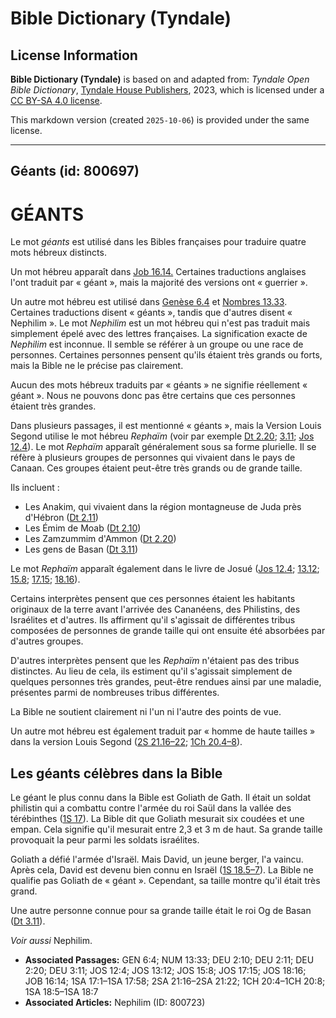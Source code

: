 # Bible Dictionary (Tyndale)

## License Information

**Bible Dictionary (Tyndale)** is based on and adapted from: _Tyndale Open Bible Dictionary_, [Tyndale House Publishers](https://tyndaleopenresources.com/), 2023, which is licensed under a [CC BY-SA 4.0 license](https://creativecommons.org/licenses/by-sa/4.0/legalcode.en).

This markdown version (created `2025-10-06`) is provided under the same license.



--------------------------------

## Géants (id: 800697)

GÉANTS
======

Le mot *géants* est utilisé dans les Bibles françaises pour traduire quatre mots hébreux distincts.

Un mot hébreu apparaît dans [Job 16\.14\.](https://ref.ly/Job16:14) Certaines traductions anglaises l'ont traduit par « géant », mais la majorité des versions ont « guerrier ».

Un autre mot hébreu est utilisé dans [Genèse 6\.4](https://ref.ly/Gen6:4) et [Nombres 13\.33](https://ref.ly/Num13:33). Certaines traductions disent « géants », tandis que d'autres disent « Nephilim ». Le mot *Nephilim* est un mot hébreu qui n'est pas traduit mais simplement épelé avec des lettres françaises. La signification exacte de *Nephilim* est inconnue. Il semble se référer à un groupe ou une race de personnes. Certaines personnes pensent qu'ils étaient très grands ou forts, mais la Bible ne le précise pas clairement.

Aucun des mots hébreux traduits par « géants » ne signifie réellement « géant ». Nous ne pouvons donc pas être certains que ces personnes étaient très grandes.

Dans plusieurs passages, il est mentionné « géants », mais la Version Louis Segond utilise le mot hébreu *Rephaïm* (voir par exemple [Dt 2\.20](https://ref.ly/Deut2:20); [3\.11](https://ref.ly/Deut3:11); [Jos 12\.4](https://ref.ly/Josh12:4)). Le mot *Rephaïm* apparaît généralement sous sa forme plurielle. Il se réfère à plusieurs groupes de personnes qui vivaient dans le pays de Canaan. Ces groupes étaient peut\-être très grands ou de grande taille.

Ils incluent :

* Les Anakim, qui vivaient dans la région montagneuse de Juda près d'Hébron ([Dt 2\.11](https://ref.ly/Deut2:11))
* Les Émim de Moab ([Dt 2\.10](https://ref.ly/Deut2:10))
* Les Zamzummim d'Ammon ([Dt 2\.20](https://ref.ly/Deut2:20))
* Les gens de Basan ([Dt 3\.11](https://ref.ly/Deut3:11))

Le mot *Rephaïm* apparaît également dans le livre de Josué ([Jos 12\.4](https://ref.ly/Josh12:4); [13\.12](https://ref.ly/Josh13:12); [15\.8](https://ref.ly/Josh15:8); [17\.15](https://ref.ly/Josh17:15); [18\.16](https://ref.ly/Josh18:16)).

Certains interprètes pensent que ces personnes étaient les habitants originaux de la terre avant l'arrivée des Cananéens, des Philistins, des Israélites et d'autres. Ils affirment qu'il s'agissait de différentes tribus composées de personnes de grande taille qui ont ensuite été absorbées par d'autres groupes.

D'autres interprètes pensent que les *Rephaïm* n'étaient pas des tribus distinctes. Au lieu de cela, ils estiment qu'il s'agissait simplement de quelques personnes très grandes, peut\-être rendues ainsi par une maladie, présentes parmi de nombreuses tribus différentes.

La Bible ne soutient clairement ni l'un ni l'autre des points de vue.

Un autre mot hébreu est également traduit par « homme de haute tailles » dans la version Louis Segond ([2S 21\.16–22](https://ref.ly/2Sam21:16-2Sam21:22); [1Ch 20\.4–8](https://ref.ly/1Chr20:4-1Chr20:8)).

Les géants célèbres dans la Bible
---------------------------------

Le géant le plus connu dans la Bible est Goliath de Gath. Il était un soldat philistin qui a combattu contre l'armée du roi Saül dans la vallée des térébinthes ([1S 17](https://ref.ly/1Sam17:1-1Sam17:58)). La Bible dit que Goliath mesurait six coudées et une empan. Cela signifie qu'il mesurait entre 2,3 et 3 m de haut. Sa grande taille provoquait la peur parmi les soldats israélites.

Goliath a défié l'armée d'Israël. Mais David, un jeune berger, l'a vaincu. Après cela, David est devenu bien connu en Israël ([1S 18\.5–7](https://ref.ly/1Sam18:5-1Sam18:7)). La Bible ne qualifie pas Goliath de « géant ». Cependant, sa taille montre qu'il était très grand.

Une autre personne connue pour sa grande taille était le roi Og de Basan ([Dt 3\.11](https://ref.ly/Deut3:11)).

*Voir aussi* Nephilim.

* **Associated Passages:** GEN 6:4; NUM 13:33; DEU 2:10; DEU 2:11; DEU 2:20; DEU 3:11; JOS 12:4; JOS 13:12; JOS 15:8; JOS 17:15; JOS 18:16; JOB 16:14; 1SA 17:1–1SA 17:58; 2SA 21:16–2SA 21:22; 1CH 20:4–1CH 20:8; 1SA 18:5–1SA 18:7
* **Associated Articles:** Nephilim (ID: 800723)

